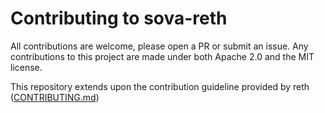 # Contributing to sova-reth

All contributions are welcome, please open a PR or submit an issue. Any contributions to this project are made under both Apache 2.0 and the MIT license.

This repository extends upon the contribution guideline provided by reth ([CONTRIBUTING.md](https://github.com/paradigmxyz/reth/blob/main/CONTRIBUTING.md#contributing-to-reth))